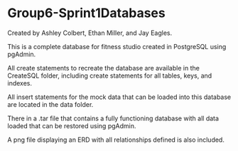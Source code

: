 # Group6-Sprint1Databases

Created by Ashley Colbert, Ethan Miller, and Jay Eagles.

This is a complete database for fitness studio created in PostgreSQL using pgAdmin.

All create statements to recreate the database are available in the CreateSQL folder, including create statements for all tables, keys, and indexes.

All insert statements for the mock data that can be loaded into this database are located in the data folder.

There in a .tar file that contains a fully functioning database with all data loaded that can be restored using pgAdmin.

A png file displaying an ERD with all relationships defined is also included.